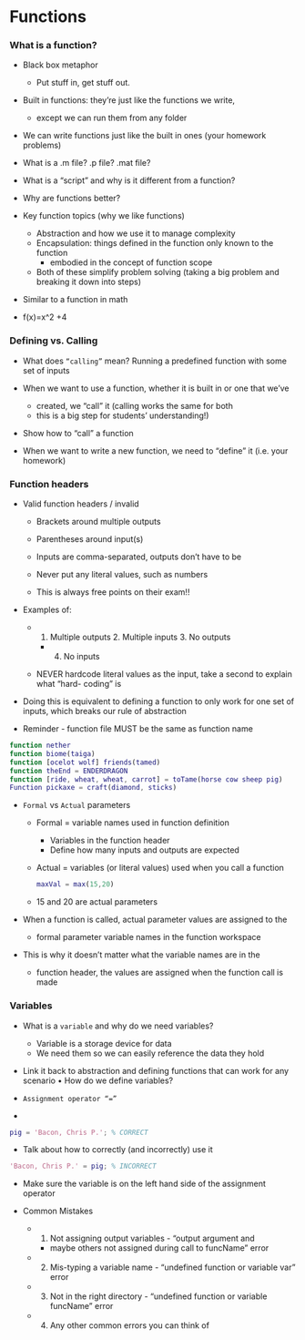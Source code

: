 # Functions


### What is a function?

- Black box metaphor
    - Put stuff in, get stuff out.

- Built in functions: they’re just like the functions we write,
    - except we can run them from any folder

- We can write functions just like the built in ones (your homework problems)

- What is a .m file? .p file? .mat file?

- What is a “script” and why is it different from a function?
- Why are functions better?

- Key function topics (why we like functions)
    - Abstraction and how we use it to manage complexity
    - Encapsulation: things defined in the function only known to the function
        - embodied in the concept of function scope
    - Both of these simplify problem solving (taking a big problem and breaking it down into steps)

- Similar to a function in math
- f(x)=x^2 +4


### Defining vs. Calling


- What does `“calling”` mean? Running a predefined function with some set of inputs

- When we want to use a function, whether it is built in or one that we’ve
    - created, we “call” it (calling works the same for both
    - this is a big step for students’ understanding!)

- Show how to “call” a function

- When we want to write a new function, we need to “define” it (i.e. your homework)


### Function headers


- Valid function headers / invalid
    - Brackets around multiple outputs
    - Parentheses around input(s)
    - Inputs are comma-separated, outputs don’t have to be
    - Never put any literal values, such as numbers

    - This is always free points on their exam!!

- Examples of:
    - 1. Multiple outputs 2. Multiple inputs 3. No outputs
        - 4. No inputs

    - NEVER hardcode literal values as the input, take a second to explain what “hard- coding” is

- Doing this is equivalent to defining a function to only work for one set of inputs, which breaks our rule of abstraction

- Reminder - function file MUST be the same as function name

``` MATLAB
function nether
function biome(taiga)
function [ocelot wolf] friends(tamed)
function theEnd = ENDERDRAGON
function [ride, wheat, wheat, carrot] = toTame(horse cow sheep pig)
Function pickaxe = craft(diamond, sticks)
```


- `Formal` vs `Actual` parameters
    - Formal = variable names used in function definition
        - Variables in the function header
        - Define how many inputs and outputs are expected
    - Actual = variables (or literal values) used when you call a function

        ``` MATLAB
        maxVal = max(15,20)
        ```
    - 15 and 20 are actual parameters

- When a function is called, actual parameter values are assigned to the
    - formal parameter variable names in the function workspace

- This is why it doesn’t matter what the variable names are in the
    - function header, the values are assigned when the function call is made

### Variables


- What is a `variable` and why do we need variables?
    - Variable is a storage device for data
    - We need them so we can easily reference the data they hold
- Link it back to abstraction and defining functions that can work for any scenario • How do we define variables?

- `Assignment operator “=”`
- 
``` MATLAB
pig = 'Bacon, Chris P.'; % CORRECT
```

- Talk about how to correctly (and incorrectly) use it

``` MATLAB
'Bacon, Chris P.' = pig; % INCORRECT
```

- Make sure the variable is on the left hand side of the assignment operator

- Common Mistakes
    - 1. Not assigning output variables - “output argument and
        - maybe others not assigned during call to funcName” error
    - 2. Mis-typing a variable name - “undefined function or variable var” error
    - 3. Not in the right directory - “undefined function or variable funcName” error
    - 4. Any other common errors you can think of
